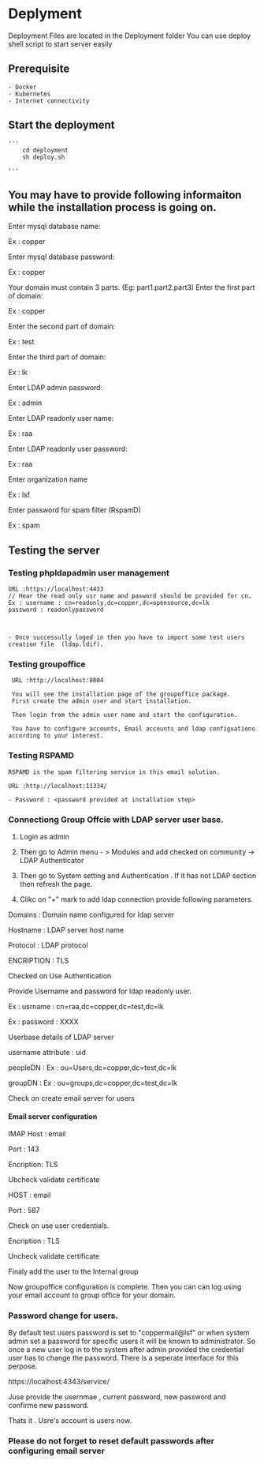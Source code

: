 
#   Deplyment
 Deployment Files are located in the Deployment folder
 You can use deploy shell script to start server easily

## Prerequisite
    - Docker 
    - Kubernetes
    - Internet connectivity



## Start the deployment
    '''
        cd deployment
        sh deploy.sh
        
    '''

## You may have to provide following informaiton while the installation process is going on.


Enter mysql database name:

Ex : copper

Enter mysql database password:

Ex : copper

Your domain must contain 3 parts. (Eg: part1.part2.part3)
Enter the first part of domain:

Ex : copper

Enter the second part of domain:

Ex : test

Enter the third part of domain:

Ex : lk

Enter LDAP admin password:

Ex : admin

Enter LDAP readonly user name:

Ex : raa

Enter LDAP readonly user password:

Ex : raa

Enter organization name

Ex : lsf

Enter password for spam filter (RspamD)

Ex : spam

## Testing the server

### Testing phpldapadmin user management

    URL :https://localhost:4433
    // Hear the read only usr name and pasword should be provided for cn.
    Ex : username : cn=readonly,dc=copper,dc=opensource,dc=lk
    password : readonlypassword

   

    - Once successully loged in then you have to import some test users creation file  (ldap.ldif).



### Testing groupoffice 


     URL :http://localhost:8004

     You will see the installation page of the groupoffice package.
     First create the admin user and start installation.

     Then login from the admin user name and start the configuration.

     You have to configure accounts, Email accounts and ldap configuations according to your interest.

### Testing RSPAMD

    RSPAMD is the spam filtering service in this email solution.

    URL :http://localhost:11334/

    - Password : <password provided at installation step>
    
### Connectiong Group Offcie with LDAP server user base.
 

1. Login as admin

2. Then go to Admin menu - > Modules  and add checked on community -> LDAP Authenticator

3. Then go to System setting and Authentication . If it has not LDAP section then refresh the page.

4. Clikc on "+" mark to add ldap connection provide following parameters.

Domains : Domain name configured for ldap server

Hostname : LDAP server host name

Protocol : LDAP protocol

ENCRIPTION : TLS

Checked on Use Authentication

Provide Username and password for ldap readonly user.

Ex : usrname : cn=raa,dc=copper,dc=test,dc=lk

Ex : password : XXXX

Userbase details of LDAP server

username attribute  : uid

peopleDN : Ex : ou=Users,dc=copper,dc=test,dc=lk

groupDN : Ex : ou=groups,dc=copper,dc=test,dc=lk

Check on create email server for users

#### Email server configuration

IMAP Host : email

Port      : 143

Encription: TLS

Ubcheck validate certificate



HOST      : email

Port      : 587

Check on use user credentials.

Encription : TLS

Uncheck validate certificate


Finaly add the user to the Internal group


Now groupoffice configuration is complete. Then you can can log using your email account to group office for your domain.

### Password change for users.

By default test users password is set to "coppermail@lsf" or when system admin set a password for specific users it will be known to administrator. So once a new user log in to the system after admin
provided the credential user has to change the password. There is a seperate interface for this perpose.

https://localhost:4343/service/


Juse provide the usernmae , current password, new password and confirme new password.


Thats it . Usre's account is users now.

    
### Please do not forget to reset default passwords after configuring email server
